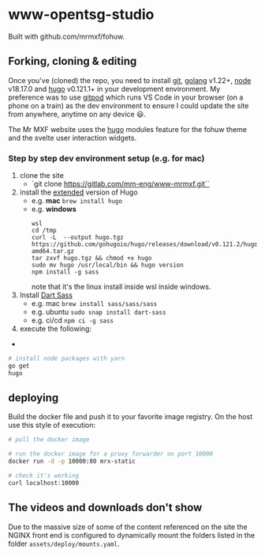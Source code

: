 # www-opentsg-studio

Built with github.com/mrmxf/fohuw.

## Forking, cloning & editing

Once you've (cloned) the repo, you need to install [git],
[golang] v1.22+, [node] v18.17.0 and [hugo] v0.121.1+ in your development
environment. My preference was to use [gitpod] which runs VS Code in your
browser (on a phone on a train) as the dev environment to ensure I could update
the site from anywhere, anytime on any device 😃.

The Mr MXF website uses the [hugo] modules feature for the fohuw theme and the
svelte user interaction widgets.

### Step by step dev environment setup (e.g. for mac)

1. clone the site
   * `git clone https://gitlab.com/mm-eng/www-mrmxf.git``
2. install the [extended](https://gohugo.io/installation) version of Hugo
   * e.g. **mac** `brew install hugo`
   * e.g. **windows**
      ```
      wsl
      cd /tmp
      curl -L  --output hugo.tgz https://github.com/gohugoio/hugo/releases/download/v0.121.2/hugo_extended_0.121.2_linux-amd64.tar.gz
      tar zxvf hugo.tgz && chmod +x hugo
      sudo mv hugo /usr/local/bin && hugo version
      npm install -g sass
      ```
      note that it's the linux install inside wsl inside windows.
3. Install [Dart Sass](https://gohugo.io/hugo-pipes/transpile-sass-to-css/#dart-sass)
   * e.g. mac `brew install sass/sass/sass`
   * e.g. ubuntu `sudo snap install dart-sass`
   * e.g. ci/cd `npm ci -g sass`
4. execute the following:
  *

```bash
# install node packages with yarn
go get
hugo
```

[fohuw]:             https://github.com/mrmxf/fohuw
[Docsy]:             https://github.com/google/docsy
[fomantic ui]:       https://fomantic-ui.com/
[git]:               https://git-scm.com
[gitpod]:            https://www.gitpod.io/
[golang]:            https://go.dev/doc/install
[Hugo]:              https://gohugo.io/installation/
[Hugo theme module]: https://gohugo.io/hugo-modules/use-modules/#use-a-module-for-a-theme
[node]:              https://nodejs.org/en/download

## deploying

Build the docker file and push it to your favorite image registry. On the host
use this style of execution:

```sh
# pull the docker image

# run the docker image for a proxy forwarder on port 10000
docker run -d -p 10000:80 mrx-static

# check it's working
curl localhost:10000
```

## The videos and downloads don't show

Due to the massive size of some of the content referenced on the site the
NGINX front end is configured to dynamically mount the folders listed in the
folder `assets/deploy/mounts.yaml`.
